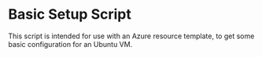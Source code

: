 

# Basic Setup Script

This script is intended for use with an Azure resource template, to get some basic configuration for an Ubuntu VM.
